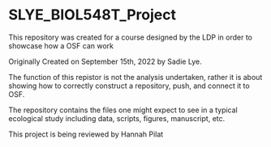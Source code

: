 # SLYE_BIOL548T_Project
This repository was created for a course designed by the LDP in order to showcase how a OSF can work

Originally Created on September 15th, 2022 by Sadie Lye. 

The function of this repistor is not the analysis undertaken, rather it is about showing how to correctly 
construct a repository, push, and connect it to OSF. 

The repository contains the files one might expect to see in a typical ecological study including 
data, scripts, figures, manuscript, etc. 


This project is being reviewed by Hannah Pilat
